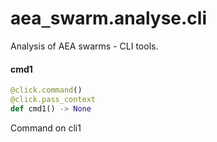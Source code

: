 <a id="aea_swarm.analyse.cli"></a>

# aea`_`swarm.analyse.cli

Analysis of AEA swarms - CLI tools.

<a id="aea_swarm.analyse.cli.cmd1"></a>

#### cmd1

```python
@click.command()
@click.pass_context
def cmd1() -> None
```

Command on cli1

